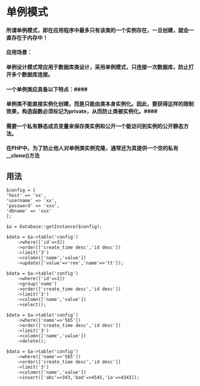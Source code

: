 # 单例模式
#### 所谓单例模式，即在应用程序中最多只有该类的一个实例存在，一旦创建，就会一直存在于内存中！
#### 应用场景：
#### 单例设计模式常应用于数据库类设计，采用单例模式，只连接一次数据库，防止打开多个数据库连接。
#### 一个单例类应具备以下特点：####
#### 单例类不能直接实例化创建，而是只能由类本身实例化。因此，要获得这样的限制效果，构造函数必须标记为private，从而防止类被实例化。####
#### 需要一个私有静态成员变量来保存类实例和公开一个能访问到实例的公开静态方法。
#### 在PHP中，为了防止他人对单例类实例克隆，通常还为其提供一个空的私有__clone()方法

## 用法
    
    $config = [
    'host' => 'xx',
    'username' => 'xx',
    'password' => 'xxx',
    'dbname' => 'xxx'
    ];

    $a = Database::getInstance($config);

    $data = $a->table('config')
    	->where(['id'=>3])
    	->order(['create_time desc','id desc'])
    	->limit('3')
    	->colomn(['name','value'])
    	->update(['value'=>'ree','name'=>'tt']);

    $data = $a->table('config')
    	->where(['id'=>2])
    	->group('name')
    	->order(['create_time desc','id desc'])
    	->limit('3')
    	->colomn(['name','value'])
    	->select();
    
    $data = $a->table('config')
    	->where(['name'=>'565'])
    	->order(['create_time desc','id desc'])
    	->limit('3')
    	->colomn(['name','value'])
    	->delete();
    
    $data = $a->table('config')
    	->where(['name'=>'565'])
    	->order(['create_time desc','id desc'])
    	->limit('3')
    	->colomn(['name','value'])
    	->insert(['abc'=>343,'bad'=>4545,'io'=>4343]);

    
